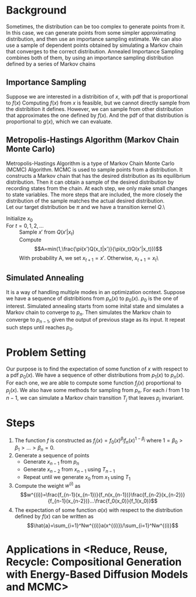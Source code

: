 # Background
Sometimes, the distribution can be too complex to generate points from it. In this case, we can generate points from some simpler approximating distribution, and then use an 
importance sampling estimate. We can also use a sample of dependent points obtained by simulating a Markov chain that converges to the correct distribution. Annealed Importance 
Sampling combines both of them, by using an importance sampling distribution defined by a series of Markov chains
## Importance Sampling
Suppose we are interested in a distribition of $x$, with pdf that is proportional to $f(x)$ Computing $f(x)$ from $x$ is feasible, but we cannot directly sample from the distribition
 it defines. However, we can sample from other distribution that approximates the one defined by $f(x)$. And the pdf of that distribution is proportional to $g(x)$, which we can evaluate.
## Metropolis-Hastings Algorithm (Markov Chain Monte Carlo)
Metropolis-Hastings Algorithm is a type of Markov Chain Monte Carlo (MCMC) Algorithm. MCMC is used to sample points from a distribution. It constructs a Markov chain that has the desired distribution as its equilibrium distribution. Then it can obtain a sample of the desired distribution by recording states from the chain. At each step, we only make small changes to state variables. The more steps that are included, the more closely the distribution of the sample matches the actual desired distribution.\
Let our target distribution be $\pi$ and we have a transition kernel $Q$.\

Initialize $x_0$\
For $t=0,1,2,...$\
$\qquad$ Sample $x'$ from $Q(x'|x_t)$\
$\qquad$ Compute\
$$A=min(1,\frac{\pi(x')Q(x_t|x')}{\pi(x_t)Q(x'|x_t)})$$
$\qquad$ With probability A, we set $x_{t+1}=x'$. Otherwise, $x_{t+1}=x_t$\

## Simulated Annealing
It is a way of handling multiple modes in an optimization ocntext. Suppose we have a sequence of distribitions from $p_n(x)$ to $p_0(x)$. $p_0$ is the one of interest. Simulated annealing starts from some inital state and simulates a Markov chain to converge to $p_n$. Then simulates the Markov chain to converge to $p_{n-1}$, given the output of previous stage as its input. It repeat such steps until reaches $p_0$.
# Problem Setting
Our purpose is to find the expectation of some function of $x$ with respect to a pdf $p_0(x)$. We have a sequence of other distributions from $p_1(x)$ to $p_n(x)$. For each one, we are able to compute some function $f_j(x)$ proportional to $p_j(x)$. We also have some methods for sampling from $p_n$. For each $i$ from 1 to $n-1$, we can simulate a Markov chain transition $T_j$ that leaves $p_j$ invariant.
# Steps
1. The function $f$ is constructed as $f_j(x)=f_0(x)^{\beta_j}f_n(x)^{1-\beta_j}$ where $1=\beta_0>\beta_1>...>\beta_n=0$.
2. Generate a sequence of points
   - Generate $x_{n-1}$ from $p_n$
   - Generate $x_{n-2}$ from $x_{n-1}$ using $T_{n-1}$
   - Repeat until we generate $x_0$ from $x_1$ using $T_1$
3. Compute the weight $w^{(i)}$ as \
$$w^{(i)}=\frac{f_{n-1}(x_{n-1})}{f_n(x_{n-1})}\frac{f_{n-2}(x_{n-2})}{f_{n-1}(x_{n-2})}...\frac{f_0(x_0)}{f_1(x_0)}$$
4. The expectation of some function $a(x)$ with respect to the distribution defined by $f(x)$ can be written as\
$$\hat{a}=\sum_{i=1}^Nw^{(i)}a(x^{(i)})/\sum_{i=1}^Nw^{(i)}$$
# Applications in <Reduce, Reuse, Recycle: Compositional Generation with Energy-Based Diffusion Models and MCMC>
